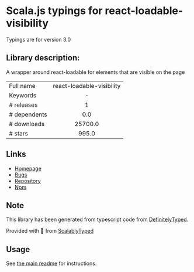 
# Scala.js typings for react-loadable-visibility

Typings are for version 3.0

## Library description:
A wrapper around react-loadable for elements that are visible on the page

|                    |                 |
| ------------------ | :-------------: |
| Full name          | react-loadable-visibility |
| Keywords           | - |
| # releases         | 1 |
| # dependents       | 0.0 |
| # downloads        | 25700.0 |
| # stars            | 995.0 |

## Links
- [Homepage](https://github.com/stratiformltd/react-loadable-visibility#readme)
- [Bugs](https://github.com/stratiformltd/react-loadable-visibility/issues)
- [Repository](https://github.com/stratiformltd/react-loadable-visibility)
- [Npm](https://www.npmjs.com/package/react-loadable-visibility)
    


## Note
This library has been generated from typescript code from [DefinitelyTyped](https://definitelytyped.org).

Provided with :purple_heart: from [ScalablyTyped](https://github.com/oyvindberg/ScalablyTyped)

## Usage
See [the main readme](../../readme.md) for instructions.


